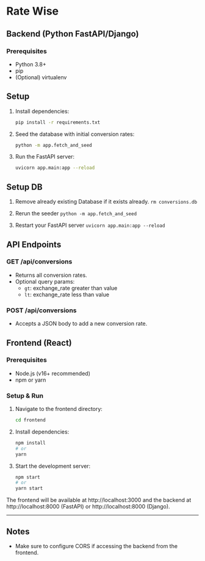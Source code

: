 # Rate Wise

## Backend (Python FastAPI/Django)

### Prerequisites
- Python 3.8+
- pip
- (Optional) virtualenv

## Setup

1. Install dependencies:
   ```bash
   pip install -r requirements.txt
   ```

2. Seed the database with initial conversion rates:
   ```bash
   python -m app.fetch_and_seed
   ```

3. Run the FastAPI server:
   ```bash
   uvicorn app.main:app --reload
   ```

## Setup DB
   1. Remove already existing Database if it exists already.
   ```rm conversions.db```

   2. Rerun the seeder
   ```python -m app.fetch_and_seed```
   3. Restart your FastAPI server
   ```uvicorn app.main:app --reload```

## API Endpoints

### GET /api/conversions
- Returns all conversion rates.
- Optional query params:
  - `gt`: exchange_rate greater than value
  - `lt`: exchange_rate less than value

### POST /api/conversions
- Accepts a JSON body to add a new conversion rate.

## Frontend (React)

### Prerequisites
- Node.js (v16+ recommended)
- npm or yarn

### Setup & Run
1. Navigate to the frontend directory:
   ```sh
   cd frontend
   ```
2. Install dependencies:
   ```sh
   npm install
   # or
   yarn
   ```
3. Start the development server:
   ```sh
   npm start
   # or
   yarn start
   ```

The frontend will be available at http://localhost:3000 and the backend at http://localhost:8000 (FastAPI) or http://localhost:8000 (Django).

---

## Notes
- Make sure to configure CORS if accessing the backend from the frontend.
